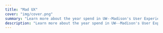 ```yaml
---
title: "Mad UX"
cover: "img/cover.png"
summary: "Learn more about the year spend in UW--Madison's User Experience Design Capstone Certificate."
description: "Learn more about the year spend in UW--Madison's User Experience Design Capstone Certificate."
---
```

